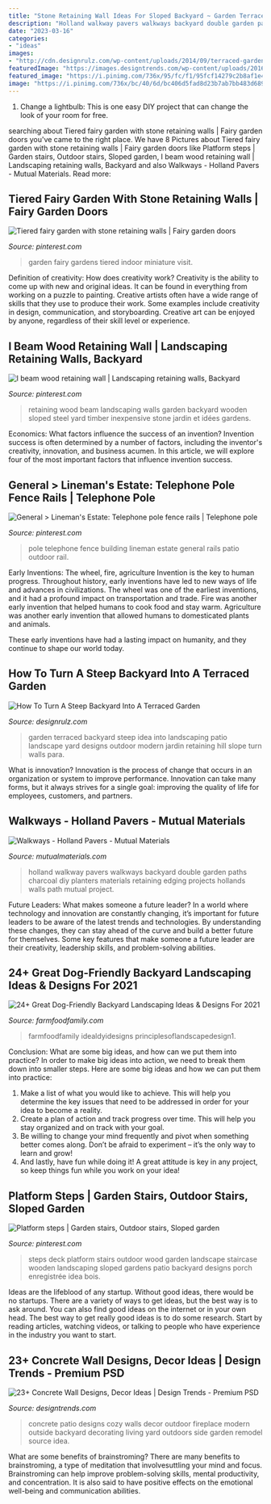 ```yaml
---
title: "Stone Retaining Wall Ideas For Sloped Backyard ~ Garden Terraced Backyard Steep Idea Into Landscaping Patio Landscape Yard Designs Outdoor Modern Jardin Retaining Hill Slope Turn Walls Para"
description: "Holland walkway pavers walkways backyard double garden paths charcoal diy planters materials retaining edging projects hollands walls path mutual project"
date: "2023-03-16"
categories:
- "ideas"
images:
- "http://cdn.designrulz.com/wp-content/uploads/2014/09/terraced-garden-designrulz-idea-16.jpg"
featuredImage: "https://images.designtrends.com/wp-content/uploads/2016/03/21110335/Cozy-Patio-Concrete-Wall.jpeg"
featured_image: "https://i.pinimg.com/736x/95/fc/f1/95fcf14279c2b8af1e4779f0283ee223--platform.jpg"
image: "https://i.pinimg.com/736x/bc/40/6d/bc406d5fad8d23b7ab7bb483d689e7c3.jpg"
---
```



1. Change a lightbulb: This is one easy DIY project that can change the look of your room for free.

	

		
searching about Tiered fairy garden with stone retaining walls | Fairy garden doors you've came to the right place. We have 8 Pictures about Tiered fairy garden with stone retaining walls | Fairy garden doors like Platform steps | Garden stairs, Outdoor stairs, Sloped garden, I beam wood retaining wall | Landscaping retaining walls, Backyard and also Walkways - Holland Pavers - Mutual Materials. Read more:
		
    
## Tiered Fairy Garden With Stone Retaining Walls | Fairy Garden Doors

<img loading=lazy src="https://i.pinimg.com/736x/1b/e8/fc/1be8fc2007faec9e94500f8ddd854f90.jpg" onerror="this.onerror=null;this.src='https://tse3.mm.bing.net/th?id=OIP.ECvaFRvkPyYDN7EDDX3mogHaHA&amp;pid=15.1';" alt="Tiered fairy garden with stone retaining walls | Fairy garden doors">

_Source: pinterest.com_

>garden fairy gardens tiered indoor miniature visit. 

	

Definition of creativity: How does creativity work?
Creativity is the ability to come up with new and original ideas. It can be found in everything from working on a puzzle to painting. Creative artists often have a wide range of skills that they use to produce their work. Some examples include creativity in design, communication, and storyboarding. Creative art can be enjoyed by anyone, regardless of their skill level or experience.

    
## I Beam Wood Retaining Wall | Landscaping Retaining Walls, Backyard

<img loading=lazy src="https://i.pinimg.com/736x/0b/9c/ef/0b9cef7d1e9ead589f60b06809c32cde--wood-retaining-wall-i-beam.jpg" onerror="this.onerror=null;this.src='https://tse1.mm.bing.net/th?id=OIP.tS4cc0RxoP6kiboOD62lIgHaEJ&amp;pid=15.1';" alt="I beam wood retaining wall | Landscaping retaining walls, Backyard">

_Source: pinterest.com_

>retaining wood beam landscaping walls garden backyard wooden sloped steel yard timber inexpensive stone jardin et idées gardens. 

	

Economics: What factors influence the success of an invention?
Invention success is often determined by a number of factors, including the inventor's creativity, innovation, and business acumen. In this article, we will explore four of the most important factors that influence invention success.

    
## General &gt; Lineman&#039;s Estate: Telephone Pole Fence Rails | Telephone Pole

<img loading=lazy src="https://i.pinimg.com/736x/bc/40/6d/bc406d5fad8d23b7ab7bb483d689e7c3.jpg" onerror="this.onerror=null;this.src='https://tse1.mm.bing.net/th?id=OIP.u2Cy_QqeFnPCCfLy85mw1gHaFj&amp;pid=15.1';" alt="General &gt; Lineman&#039;s Estate: Telephone pole fence rails | Telephone pole">

_Source: pinterest.com_

>pole telephone fence building lineman estate general rails patio outdoor rail. 

	

Early Inventions: The wheel, fire, agriculture
Invention is the key to human progress. Throughout history, early inventions have led to new ways of life and advances in civilizations.
The wheel was one of the earliest inventions, and it had a profound impact on transportation and trade. Fire was another early invention that helped humans to cook food and stay warm. Agriculture was another early invention that allowed humans to domesticated plants and animals.

These early inventions have had a lasting impact on humanity, and they continue to shape our world today.

    
## How To Turn A Steep Backyard Into A Terraced Garden

<img loading=lazy src="http://cdn.designrulz.com/wp-content/uploads/2014/09/terraced-garden-designrulz-idea-16.jpg" onerror="this.onerror=null;this.src='https://tse1.mm.bing.net/th?id=OIP.QdvZh9n5-Box1yB5LVdC8gHaKB&amp;pid=15.1';" alt="How To Turn A Steep Backyard Into A Terraced Garden">

_Source: designrulz.com_

>garden terraced backyard steep idea into landscaping patio landscape yard designs outdoor modern jardin retaining hill slope turn walls para. 

	

What is innovation?
Innovation is the process of change that occurs in an organization or system to improve performance. Innovation can take many forms, but it always strives for a single goal: improving the quality of life for employees, customers, and partners.

    
## Walkways - Holland Pavers - Mutual Materials

<img loading=lazy src="https://www.mutualmaterials.com/wp-content/uploads/2015/12/Double-Holland-Walkway.jpg" onerror="this.onerror=null;this.src='https://tse3.mm.bing.net/th?id=OIP.y3-O8jwjHQ4yK8mRqDg2UgHaJ4&amp;pid=15.1';" alt="Walkways - Holland Pavers - Mutual Materials">

_Source: mutualmaterials.com_

>holland walkway pavers walkways backyard double garden paths charcoal diy planters materials retaining edging projects hollands walls path mutual project. 

	

Future Leaders: What makes someone a future leader?
In a world where technology and innovation are constantly changing, it’s important for future leaders to be aware of the latest trends and technologies. By understanding these changes, they can stay ahead of the curve and build a better future for themselves. Some key features that make someone a future leader are their creativity, leadership skills, and problem-solving abilities.

    
## 24+ Great Dog-Friendly Backyard Landscaping Ideas &amp; Designs For 2021

<img loading=lazy src="https://farmfoodfamily.com/wp-content/uploads/2018/11/dog-friendly-landscaping-ideas-650x975.jpg" onerror="this.onerror=null;this.src='https://tse2.mm.bing.net/th?id=OIP.6rxHmECWAjAjEGm0xamUfgHaLH&amp;pid=15.1';" alt="24+ Great Dog-Friendly Backyard Landscaping Ideas &amp; Designs For 2021">

_Source: farmfoodfamily.com_

>farmfoodfamily idealdyidesigns principlesoflandscapedesign1. 

	

Conclusion: What are some big ideas, and how can we put them into practice?
In order to make big ideas into action, we need to break them down into smaller steps. Here are some big ideas and how we can put them into practice:
1. Make a list of what you would like to achieve. This will help you determine the key issues that need to be addressed in order for your idea to become a reality.
2. Create a plan of action and track progress over time. This will help you stay organized and on track with your goal.
3. Be willing to change your mind frequently and pivot when something better comes along. Don’t be afraid to experiment – it’s the only way to learn and grow!
4. And lastly, have fun while doing it! A great attitude is key in any project, so keep things fun while you work on your idea!

    
## Platform Steps | Garden Stairs, Outdoor Stairs, Sloped Garden

<img loading=lazy src="https://i.pinimg.com/736x/95/fc/f1/95fcf14279c2b8af1e4779f0283ee223--platform.jpg" onerror="this.onerror=null;this.src='https://tse3.mm.bing.net/th?id=OIP.ZR8acQjWLZvlJ_MS_-zZ3AHaLH&amp;pid=15.1';" alt="Platform steps | Garden stairs, Outdoor stairs, Sloped garden">

_Source: pinterest.com_

>steps deck platform stairs outdoor wood garden landscape staircase wooden landscaping sloped gardens patio backyard designs porch enregistrée idea bois. 

	

Ideas are the lifeblood of any startup. Without good ideas, there would be no startups. There are a variety of ways to get ideas, but the best way is to ask around. You can also find good ideas on the internet or in your own head. The best way to get really good ideas is to do some research. Start by reading articles, watching videos, or talking to people who have experience in the industry you want to start.

    
## 23+ Concrete Wall Designs, Decor Ideas | Design Trends - Premium PSD

<img loading=lazy src="https://images.designtrends.com/wp-content/uploads/2016/03/21110335/Cozy-Patio-Concrete-Wall.jpeg" onerror="this.onerror=null;this.src='https://tse1.mm.bing.net/th?id=OIP.A515RlTHqqZHNI_WF7hOCwHaLG&amp;pid=15.1';" alt="23+ Concrete Wall Designs, Decor Ideas | Design Trends - Premium PSD">

_Source: designtrends.com_

>concrete patio designs cozy walls decor outdoor fireplace modern outside backyard decorating living yard outdoors side garden remodel source idea. 

	

What are some benefits of brainstroming?
There are many benefits to brainstroming, a type of meditation that involvesuttling your mind and focus. Brainstroming can help improve problem-solving skills, mental productivity, and concentration. It is also said to have positive effects on the emotional well-being and communication abilities.

